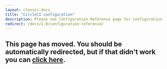 ```yaml
---
layout: classic-docs
title: "CircleCI configuration"
description: Please see Configuration Reference page for configuration of .circleci/config.yml
redirect: /docs/2.0/configuration-reference/
---
```


<h2>This page has moved. You should be automatically redirected, but if that didn't work you can <a href="/docs/2.0/configuration-reference/">click here</a>.</h2>
